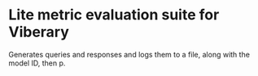 # Lite metric evaluation suite for Viberary

Generates  queries and responses and logs them to a file, along with the model ID, then p.
